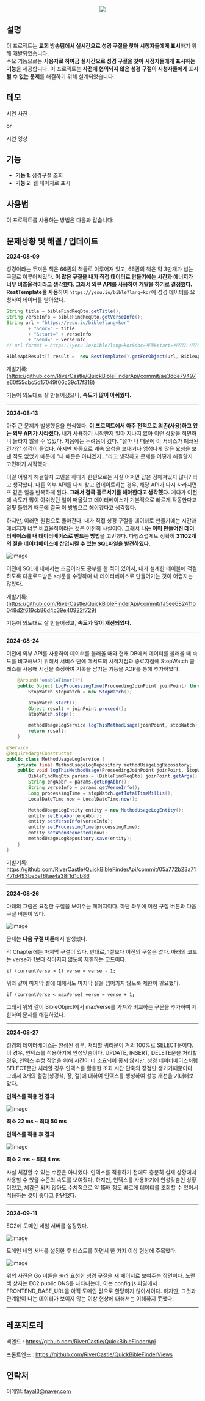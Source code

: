 <p align='center'>
    <img src="https://capsule-render.vercel.app/api?type=waving&height=150&color=gradient&text=Quick%20Bible%20Finder%20and%20Displayer&fontSize=53&fontAlignY=54&textBg=false&animation=twinkling"/>
</p>

## 설명

이 프로젝트는 **교회 방송팀에서 실시간으로 성경 구절을 찾아 시청자들에게 표시**하기 위해 개발되었습니다.  
주요 기능으로는 **사용자로 하여금 실시간으로 성경 구절을 찾아 시정자들에게 표시하는 기능**을 제공합니다. 이 프로젝트는 **사전에 협의되지 않은 성경 구절이 시청자들에게 표시될 수 없는 문제**를 해결하기 위해 설계되었습니다.

## 데모

시연 사진

or

시연 영상

## 기능

- **기능 1**: 성경구절 조회
- **기능 2**: 웹 페이지로 표시

## 사용법

이 프로젝트를 사용하는 방법은 다음과 같습니다:

## 문제상황 및 해결 / 업데이트

**2024-08-09**

성경이라는 두꺼운 책은 66권의 책들로 이루어져 있고, 66권의 책은 약 3만개가 넘는 구절로 이루어져있다. **이 많은 구절을 내가 직접 데이터로 만들기에는 시간과 에너지가 너무 비효율적이라고 생각했다. 그래서 외부 API를 사용하여 개발을 하기로 결정했다.** **RestTemplate을 사용**하여 `https://yesu.io/bible?lang=kor`에 성경 데이터를 요청하여 데이터를 받아왔다. 
```java
String title = bibleFindReqDto.getTitle();
String verseInfo = bibleFindReqDto.getVerseInfo();
String url = "https://yesu.io/bible?lang=kor"
        + "&doc=" + title
        + "&start=" + verseInfo
        + "&end=" + verseInfo;
// url format = https://yesu.io/bible?lang=kor&doc=제목&start=시작장:시작절&end=끝장:끝절

BibleApiResult[] result =  new RestTemplate().getForObject(url, BibleApiResult[].class);
```
개발기록: (https://github.com/RiverCastle/QuickBibleFinderApi/commit/ae3d6e79497e60f55dbc5d17049f06c39c17f318)

기능이 의도대로 잘 만들어졌으나, **속도가 많이 아쉬웠다.**


---


**2024-08-13**

아주 큰 문제가 발생했음을 인식했다. **이 프로젝트에서 아주 전적으로 의존(사용)하고 있는 외부 API가 사라졌다.** 내가 사용하기 시작한지 얼마 지나지 않아 이런 상황을 직면하니 놀라지 않을 수 없었다. 처음에는 두려움이 컸다. "설마 나 때문에 이 서비스가 폐쇄된건가?" 생각이 들었다. 하지만 자동으로 계속 요청을 보내거나 엄청나게 많은 요청을 보낸 적도 없었기 때문에 "나 때문은 아니겠지..."라고 생각하고 문제를 어떻게 해결할지 고민하기 시작했다. 

이걸 어떻게 해결할지 고민을 하다가 한편으로는 사실 어쩌면 답은 정해져있지 않나? 라고 생각했다. 다른 외부 API를 다시 찾고 업데이트하는 경우, 해당 API가 다시 사라지면 또 같은 일을 반복하게 된다. **그래서 결국 홀로서기를 해야한다고 생각했다.** 게다가 이전에 속도가 많이 아쉬웠던 일이 떠올랐고 데이터베이스가 기본적으로 빠르게 작동한다고 얼핏 들었기 때문에 결국 이 방법으로 해야겠다고 생각했다.

하지만, 이러면 원점으로 돌아간다. 내가 직접 성경 구절을 데이터로 만들기에는 시간과 에너지가 너무 비효율적이라는 것은 여전히 사실이다. 그래서 **나는 이미 만들어진 데이터베이스를 내 데이터베이스로 만드는 방법**을 고민했다. 다행스럽게도 정확히 **31102개의 절을 데이터베이스에 삽입시킬 수 있는 SQL파일을 발견하였다.** 

![image](https://github.com/user-attachments/assets/5b9011de-1b66-4eb4-ba62-e923644102f4)

이전에 SQL에 대해서는 조금이라도 공부를 한 적이 있어서, 내가 설계한 테이블에 적절하도록 다운로드받은 sql문을 수정하며 내 데이터베이스로 만들어가는 것이 어렵지는 않았다. 

개발기록: (https://github.com/RiverCastle/QuickBibleFinderApi/commit/fa5ee6824f1b048d2f619cb86d4c39e40922f729)

기능이 의도대로 잘 만들어졌고, **속도가 많이 개선되었다.**

---


**2024-08-24**

이전에 외부 API를 사용하여 데이터를 불러올 때와 현재 DB에서 데이터를 불러올 때 속도를 비교해보기 위해서 서비스 단에 메서드의 시작지점과 종료지점에 StopWatch 클래스를 사용해 시간을 측정하여 기록을 남기는 기능을 AOP를 통해 추가하였다. 

```java
    @Around("enableTimer()")
    public Object LogProcessingTime(ProceedingJoinPoint joinPoint) throws Throwable {
        StopWatch stopWatch = new StopWatch();

        stopWatch.start();
        Object result = joinPoint.proceed();
        stopWatch.stop();

        methodUsageLogService.logThisMethodUsage(joinPoint, stopWatch);
        return result;
    }
```

```java
@Service
@RequiredArgsConstructor
public class MethodUsageLogService {
    private final MethodUsageLogRepository methodUsageLogRepository;
    public void logThisMethodUsage(ProceedingJoinPoint joinPoint, StopWatch stopWatch) {
        BibleFindReqDto params = (BibleFindReqDto) joinPoint.getArgs()[0]; // 메서드의 파라미터(성경 구절 정보)을 요청했는지 함께 기록
        String engAbbr = params.getEngAbbr();
        String verseInfo = params.getVerseInfo();
        Long processingTime = stopWatch.getTotalTimeMillis();
        LocalDateTime now = LocalDateTime.now();

        MethodUsageLogEntity entity = new MethodUsageLogEntity();
        entity.setEngAbbr(engAbbr);
        entity.setVerseInfo(verseInfo);
        entity.setProcessingTime(processingTime);
        entity.setWhenRequested(now);
        methodUsageLogRepository.save(entity);
    }
}
```

기발기록: https://github.com/RiverCastle/QuickBibleFinderApi/commit/05a772b23a7147fd493be5ef6fae4a38f1d1cb86

---

**2024-08-26**

아래의 그림은 요청한 구절을 보여주는 페이지이다. 하단 좌우에 이전 구절 버튼과 다음 구절 버튼이 있다. 

![image](https://github.com/user-attachments/assets/df696029-57b7-41d5-8a56-362cc26e9fd1)

문제는 **다음 구절 버튼**에서 발생했다. 

각 Chapter에는 마지막 구절이 있다. 반대로, 1절보다 이전의 구절은 없다. 아래의 코드는 verse가 1보다 작아지지 않도록 제한하는 코드이다.

```
if (currentVerse > 1) verse = verse - 1;
```

위와 같이 마지막 절에 대해서도 마지막 절을 넘어가지 않도록 제한이 필요했다.

```
if (currentVerse < maxVerse) verse = verse + 1;
```

그래서 위와 같이 BibleObject에서 maxVerse를 가져와 비교하는 구문을 추가하여 제한하여 문제를 해결하였다. 


---

**2024-08-27**

성경의 데이터베이스는 완성된 경우, 처리할 쿼리문이 거의 100%로 SELECT문이다. 이 경우, 인덱스를 적용하기에 안성맞춤이다. UPDATE, INSERT, DELETE문을 처리할 경우, 인덱스 수정 작업을 위해 시간이 더 소요되어 좋지 않지만, 성경 데이터베이스처럼 SELECT문만 처리할 경우 인덱스를 활용한 조회 시간 단축의 장점만 생기기때문이다. 그래서 3개의 컬럼(성경책, 장, 절)에 대하여 인덱스를 생성하여 성능 개선을 기대해보았다. 

**인덱스를 적용 전 결과**

![image](https://github.com/user-attachments/assets/09f998f9-9d45-47d5-8414-6a85542d0aa1)

**최소 22 ms ~ 최대 50 ms**



**인덱스를 적용 후 결과**

![image](https://github.com/user-attachments/assets/469bfb04-3210-40e6-8938-13139dea881e)

**최소 2 ms ~ 최대 4 ms**


사실 체감할 수 있는 수준은 아니었다. 인덱스를 적용하기 전에도 충분히 실제 상황에서 사용할 수 있을 수준의 속도를 보여줬다. 하지만, 인덱스를 사용하기에 안성맞춤인 상황이었고, 체감은 되지 않아도 수치적으로 약 15배 정도 빠르게 데이터를 조회할 수 있어서 적용하는 것이 좋다고 판단했다.

---

**2024-09-11**

EC2에 도메인 네임 서버를 설정했다. 

![image](https://github.com/user-attachments/assets/383401bf-dc61-4fb7-9211-3562863db8ce)

도메인 네임 서버를 설정한 후 테스트를 하면서 한 가지 이상 현상에 주목했다. 

![image](https://github.com/user-attachments/assets/cab3237d-1420-4564-a0ab-20e801c0c742)

위의 사진은 Go 버튼을 눌러 요청한 성경 구절을 새 페이지로 보여주는 장면이다. 노란색 상자는 EC2 public DNS를 나타내는데, 이는 config.js 파일에서 FRONTEND_BASE_URL을 아직 도메인 값으로 할당하지 않아서이다. 하지만, 그것과 관계없이 나는 데이터가 보이지 않는 이상 현상에 대해서는 이해하지 못했다. 



---
## 레포지토리
백엔드 :
https://github.com/RiverCastle/QuickBibleFinderApi


프론트엔드 :
https://github.com/RiverCastle/QuickBibleFinderViews


## 연락처
이메일: fayal3@naver.com



